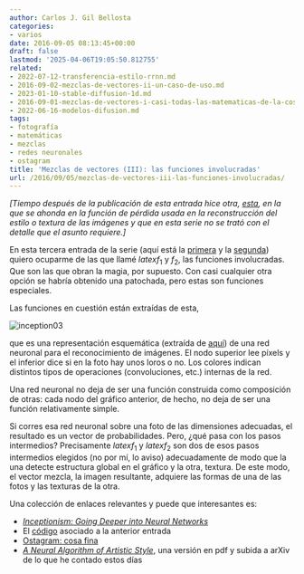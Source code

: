 ```yaml
---
author: Carlos J. Gil Bellosta
categories:
- varios
date: 2016-09-05 08:13:45+00:00
draft: false
lastmod: '2025-04-06T19:05:50.812755'
related:
- 2022-07-12-transferencia-estilo-rrnn.md
- 2016-09-02-mezclas-de-vectores-ii-un-caso-de-uso.md
- 2023-01-10-stable-diffusion-1d.md
- 2016-09-01-mezclas-de-vectores-i-casi-todas-las-matematicas-de-la-cosa.md
- 2022-06-16-modelos-difusion.md
tags:
- fotografía
- matemáticas
- mezclas
- redes neuronales
- ostagram
title: 'Mezclas de vectores (III): las funciones involucradas'
url: /2016/09/05/mezclas-de-vectores-iii-las-funciones-involucradas/
---
```


_[Tiempo después de la publicación de esta entrada hice otra, [esta](https://datanalytics.com/2022/07/12/transferencia-estilo-rrnn/), en la que se ahonda en la función de pérdida usada en la reconstrucción del estilo o textura de las imágenes y que en esta serie no se trató con el detalle que el asunto requiere.]_

En esta tercera entrada de la serie (aquí está la [primera](https://datanalytics.com/2016/09/01/mezclas-de-vectores-i-casi-todas-las-matematicas-de-la-cosa/) y la [segunda](https://datanalytics.com/2016/09/02/mezclas-de-vectores-ii-un-caso-de-uso/)) quiero ocuparme de las que llamé $latex f_1$ y $f_2$, las funciones involucradas. Que son las que obran la magia, por supuesto. Con casi cualquier otra opción se habría obtenido una patochada, pero estas son funciones especiales.

Las funciones en cuestión están extraídas de esta,

![inception03](/wp-uploads/2016/09/inception03.png#center)

que es una representación esquemática (extraída de [aquí](https://research.googleblog.com/2016/03/train-your-own-image-classifier-with.html)) de una red neuronal para el reconocimiento de imágenes. El nodo superior lee píxels y el inferior dice si en la foto hay unos loros o no. Los colores indican distintos tipos de operaciones (convoluciones, etc.) internas de la red.

Una red neuronal no deja de ser una función construida como composición de otras: cada nodo del gráfico anterior, de hecho, no deja de ser una función relativamente simple.

Si corres esa red neuronal sobre una foto de las dimensiones adecuadas, el resultado es un vector de probabilidades. Pero, ¿qué pasa con los pasos intermedios? Precisamente $latex f_1$ y $latex f_2$ son dos de esos pasos intermedios elegidos (no por mí, lo aviso) adecuadamente de modo que la una detecte estructura global en el gráfico y la otra, textura. De este modo, el vector mezcla, la imagen resultante, adquiere las formas de una de las fotos y las texturas de la otra.

Una colección de enlaces relevantes y puede que interesantes es:

* [_Inceptionism: Going Deeper into Neural Networks_](https://research.googleblog.com/2015/06/inceptionism-going-deeper-into-neural.html)
* El [código](https://github.com/google/deepdream) asociado a la anterior entrada
* [Ostagram: cosa fina](http://www.ostagram.ru/)
* [_A Neural Algorithm of Artistic Style_](https://arxiv.org/abs/1508.06576), una versión en pdf y subida a arXiv de lo que he contado estos días